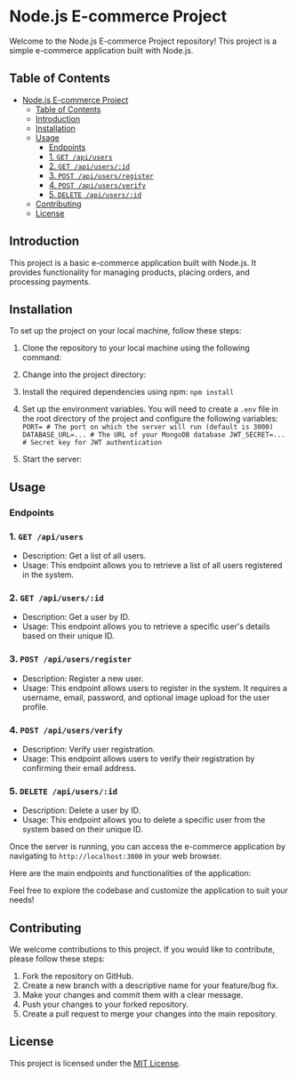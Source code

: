 # Node.js E-commerce Project

Welcome to the Node.js E-commerce Project repository! This project is a simple e-commerce application built with Node.js.

## Table of Contents

- [Node.js E-commerce Project](#nodejs-e-commerce-project)
  - [Table of Contents](#table-of-contents)
  - [Introduction](#introduction)
  - [Installation](#installation)
  - [Usage](#usage)
    - [Endpoints](#endpoints)
    - [1. `GET /api/users`](#1-get-apiusers)
    - [2. `GET /api/users/:id`](#2-get-apiusersid)
    - [3. `POST /api/users/register`](#3-post-apiusersregister)
    - [4. `POST /api/users/verify`](#4-post-apiusersverify)
    - [5. `DELETE /api/users/:id`](#5-delete-apiusersid)
  - [Contributing](#contributing)
  - [License](#license)

## Introduction

This project is a basic e-commerce application built with Node.js. It provides functionality for managing products, placing orders, and processing payments.

## Installation

To set up the project on your local machine, follow these steps:

1. Clone the repository to your local machine using the following command:

2. Change into the project directory:

3. Install the required dependencies using npm: `npm install`

4. Set up the environment variables. You will need to create a `.env` file in the root directory of the project and configure the following variables:
    `PORT= # The port on which the server will run (default is 3000)
    DATABASE_URL=... # The URL of your MongoDB database
    JWT_SECRET=... # Secret key for JWT authentication`

5. Start the server:

## Usage

### Endpoints

### 1. `GET /api/users`

- Description: Get a list of all users.
- Usage: This endpoint allows you to retrieve a list of all users registered in the system.

### 2. `GET /api/users/:id`

- Description: Get a user by ID.
- Usage: This endpoint allows you to retrieve a specific user's details based on their unique ID.

### 3. `POST /api/users/register`

- Description: Register a new user.
- Usage: This endpoint allows users to register in the system. It requires a username, email, password, and optional image upload for the user profile.

### 4. `POST /api/users/verify`

- Description: Verify user registration.
- Usage: This endpoint allows users to verify their registration by confirming their email address.

### 5. `DELETE /api/users/:id`

- Description: Delete a user by ID.
- Usage: This endpoint allows you to delete a specific user from the system based on their unique ID.

Once the server is running, you can access the e-commerce application by navigating to `http://localhost:3000` in your web browser.

Here are the main endpoints and functionalities of the application:

Feel free to explore the codebase and customize the application to suit your needs!

## Contributing

We welcome contributions to this project. If you would like to contribute, please follow these steps:

1. Fork the repository on GitHub.
2. Create a new branch with a descriptive name for your feature/bug fix.
3. Make your changes and commit them with a clear message.
4. Push your changes to your forked repository.
5. Create a pull request to merge your changes into the main repository.

## License

This project is licensed under the [MIT License](LICENSE).
